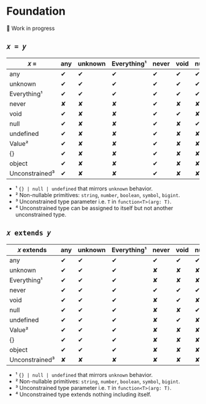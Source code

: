 # Foundation

🚧 Work in progress

## `𝑥 = 𝑦`

| 𝑥 =            | any | unknown | Everything¹ | never | void | null | undefined | Value² | {}  | object | Unconstrained³ |
| -------------- | --- | ------- | ----------- | ----- | ---- | ---- | --------- | ------ | --- | ------ | -------------- |
| any            | ✔   | ✔       | ✔           | ✔     | ✔    | ✔    | ✔         | ✔      | ✔   | ✔      | ✔              |
| unknown        | ✔   | ✔       | ✔           | ✔     | ✔    | ✔    | ✔         | ✔      | ✔   | ✔      | ✔              |
| Everything¹    | ✔   | ✔       | ✔           | ✔     | ✔    | ✔    | ✔         | ✔      | ✔   | ✔      | ✔              |
| never          | ✘   | ✘       | ✘           | ✔     | ✘    | ✘    | ✘         | ✘      | ✘   | ✘      | ✘              |
| void           | ✔   | ✘       | ✘           | ✔     | ✔    | ✘    | ✔         | ✘      | ✘   | ✘      | ✘              |
| null           | ✔   | ✘       | ✘           | ✔     | ✘    | ✔    | ✘         | ✘      | ✘   | ✘      | ✘              |
| undefined      | ✔   | ✘       | ✘           | ✔     | ✘    | ✘    | ✔         | ✘      | ✘   | ✘      | ✘              |
| Value²         | ✔   | ✘       | ✘           | ✔     | ✘    | ✘    | ✘         | ✔      | ✘   | ✘      | ✘              |
| {}             | ✔   | ✘       | ✘           | ✔     | ✘    | ✘    | ✘         | ✔      | ✔   | ✔      | ✘              |
| object         | ✔   | ✘       | ✘           | ✔     | ✘    | ✘    | ✘         | ✘      | ✔   | ✔      | ✘              |
| Unconstrained³ | ✔   | ✘       | ✘           | ✔     | ✘    | ✘    | ✘         | ✘      | ✘   | ✘      | ✔/✘            |

- ¹ `{} | null | undefined` that mirrors `unknown` behavior.
- ² Non-nullable primitives: `string`, `number`, `boolean`, `symbol`, `bigint`.
- ³ Unconstrained type parameter i.e. `T` in `function<T>(arg: T)`.
- ⁴ Unconstrained type can be assigned to itself but not another unconstrained type.

## `𝑥 extends 𝑦`

| 𝑥 extends      | any | unknown | Everything¹ | never | void | null | undefined | Value² | {}  | object | Unconstrained³ |
| -------------- | --- | ------- | ----------- | ----- | ---- | ---- | --------- | ------ | --- | ------ | -------------- |
| any            | ✔   | ✔       | ✔           | ✔     | ✔    | ✔    | ✔         | ✔      | ✔   | ✔      | ✔              |
| unknown        | ✔   | ✔       | ✔           | ✘     | ✘    | ✘    | ✘         | ✘      | ✘   | ✘      | ✘              |
| Everything¹    | ✔   | ✔       | ✔           | ✘     | ✘    | ✘    | ✘         | ✘      | ✘   | ✘      | ✘              |
| never          | ✔   | ✔       | ✔           | ✔     | ✔    | ✔    | ✔         | ✔      | ✔   | ✔      | ✔              |
| void           | ✔   | ✔       | ✔           | ✘     | ✔    | ✘    | ✘         | ✘      | ✘   | ✘      | ✘              |
| null           | ✔   | ✔       | ✔           | ✘     | ✘    | ✔    | ✘         | ✘      | ✘   | ✘      | ✘              |
| undefined      | ✔   | ✔       | ✔           | ✘     | ✔    | ✘    | ✔         | ✘      | ✘   | ✘      | ✘              |
| Value²         | ✔   | ✔       | ✔           | ✘     | ✘    | ✘    | ✘         | ✔      | ✔   | ✘      | ✘              |
| {}             | ✔   | ✔       | ✔           | ✘     | ✘    | ✘    | ✘         | ✘      | ✔   | ✔      | ✘              |
| object         | ✔   | ✔       | ✔           | ✘     | ✘    | ✘    | ✘         | ✘      | ✔   | ✔      | ✘              |
| Unconstrained³ | ✘   | ✘       | ✘           | ✘     | ✘    | ✘    | ✘         | ✘      | ✘   | ✘      | ✘⁴             |

- ¹ `{} | null | undefined` that mirrors `unknown` behavior.
- ² Non-nullable primitives: `string`, `number`, `boolean`, `symbol`, `bigint`.
- ³ Unconstrained type parameter i.e. `T` in `function<T>(arg: T)`.
- ⁴ Unconstrained type extends nothing including itself.

